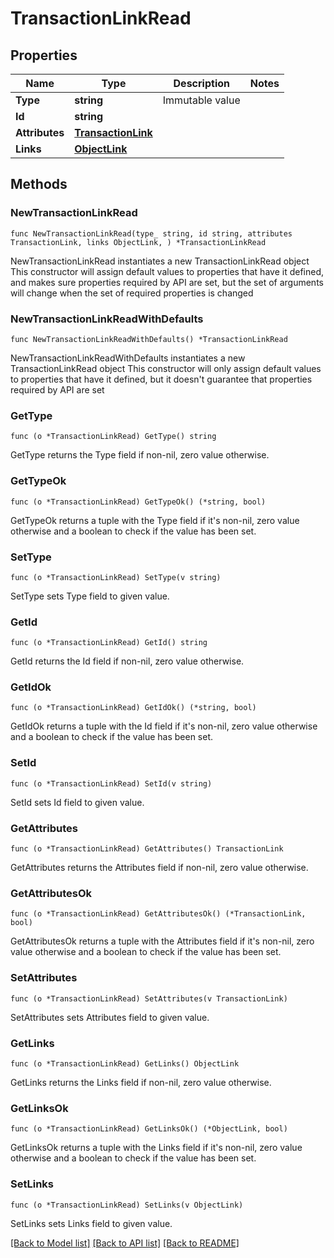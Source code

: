 # TransactionLinkRead

## Properties

Name | Type | Description | Notes
------------ | ------------- | ------------- | -------------
**Type** | **string** | Immutable value | 
**Id** | **string** |  | 
**Attributes** | [**TransactionLink**](TransactionLink.md) |  | 
**Links** | [**ObjectLink**](ObjectLink.md) |  | 

## Methods

### NewTransactionLinkRead

`func NewTransactionLinkRead(type_ string, id string, attributes TransactionLink, links ObjectLink, ) *TransactionLinkRead`

NewTransactionLinkRead instantiates a new TransactionLinkRead object
This constructor will assign default values to properties that have it defined,
and makes sure properties required by API are set, but the set of arguments
will change when the set of required properties is changed

### NewTransactionLinkReadWithDefaults

`func NewTransactionLinkReadWithDefaults() *TransactionLinkRead`

NewTransactionLinkReadWithDefaults instantiates a new TransactionLinkRead object
This constructor will only assign default values to properties that have it defined,
but it doesn't guarantee that properties required by API are set

### GetType

`func (o *TransactionLinkRead) GetType() string`

GetType returns the Type field if non-nil, zero value otherwise.

### GetTypeOk

`func (o *TransactionLinkRead) GetTypeOk() (*string, bool)`

GetTypeOk returns a tuple with the Type field if it's non-nil, zero value otherwise
and a boolean to check if the value has been set.

### SetType

`func (o *TransactionLinkRead) SetType(v string)`

SetType sets Type field to given value.


### GetId

`func (o *TransactionLinkRead) GetId() string`

GetId returns the Id field if non-nil, zero value otherwise.

### GetIdOk

`func (o *TransactionLinkRead) GetIdOk() (*string, bool)`

GetIdOk returns a tuple with the Id field if it's non-nil, zero value otherwise
and a boolean to check if the value has been set.

### SetId

`func (o *TransactionLinkRead) SetId(v string)`

SetId sets Id field to given value.


### GetAttributes

`func (o *TransactionLinkRead) GetAttributes() TransactionLink`

GetAttributes returns the Attributes field if non-nil, zero value otherwise.

### GetAttributesOk

`func (o *TransactionLinkRead) GetAttributesOk() (*TransactionLink, bool)`

GetAttributesOk returns a tuple with the Attributes field if it's non-nil, zero value otherwise
and a boolean to check if the value has been set.

### SetAttributes

`func (o *TransactionLinkRead) SetAttributes(v TransactionLink)`

SetAttributes sets Attributes field to given value.


### GetLinks

`func (o *TransactionLinkRead) GetLinks() ObjectLink`

GetLinks returns the Links field if non-nil, zero value otherwise.

### GetLinksOk

`func (o *TransactionLinkRead) GetLinksOk() (*ObjectLink, bool)`

GetLinksOk returns a tuple with the Links field if it's non-nil, zero value otherwise
and a boolean to check if the value has been set.

### SetLinks

`func (o *TransactionLinkRead) SetLinks(v ObjectLink)`

SetLinks sets Links field to given value.



[[Back to Model list]](../README.md#documentation-for-models) [[Back to API list]](../README.md#documentation-for-api-endpoints) [[Back to README]](../README.md)


